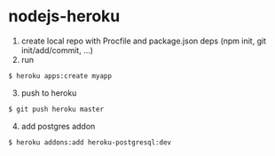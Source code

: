 nodejs-heroku
=============

1. create local repo with Procfile and package.json deps (npm init, git init/add/commit, ...)
2. run 
```bash
$ heroku apps:create myapp
```
3. push to heroku
```bash
$ git push heroku master
```
4. add postgres addon
```bash
$ heroku addons:add heroku-postgresql:dev
```
